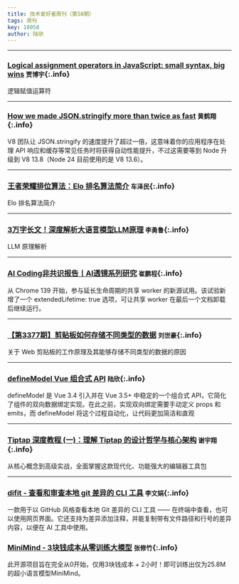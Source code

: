 ```yaml
---
title: 技术爱好者周刊（第58期）
tags: 周刊
key: 10058
author: 陆欣
---
```

---

### [Logical assignment operators in JavaScript: small syntax, big wins](https://allthingssmitty.com/2025/07/28/logical-assignment-operators-in-javascript-small-syntax-big-wins/) `贾博宇`{:.info}

逻辑赋值运算符


---
### [How we made JSON.stringify more than twice as fast](https://v8.dev/blog/json-stringify) `黄鹤翔`{:.info}

V8 团队让 JSON.stringify 的速度提升了超过一倍，这意味着你的应用程序在处理 API 响应和缓存等常见任务时将获得自动性能提升，不过这需要等到 Node 升级到 V8 13.8（Node 24 目前使用的是 V8 13.6）。

---
### [王者荣耀排位算法：Elo 排名算法简介](https://juejin.cn/post/7510271484394930191) `车泽民`{:.info}

Elo 排名算法简介

---
### [3万字长文！深度解析大语言模型LLM原理](https://mp.weixin.qq.com/s/JHdZxD-M0TvI-SGO0iehyA) `李勇鲁`{:.info}

LLM 原理解析

---
### [AI Coding⾮共识报告丨AI透镜系列研究](https://mp.weixin.qq.com/s/p5szrZfb6dzMze7p6Aeyeg) `崔鹏程`{:.info}

从 Chrome 139 开始，参与延长生命周期的共享 worker 的新源试用。该试验新增了一个 extendedLifetime: true 选项，可让共享 worker 在最后一个文档卸载后继续运行。

---
### [【第3377期】剪贴板如何存储不同类型的数据](https://mp.weixin.qq.com/s/16dLNuX7y7uicf2rPp1Paw) `刘世豪`{:.info}

关于 Web 剪贴板的工作原理及其能够存储不同类型的数据的原因

---
### [defineModel Vue 组合式 API](https://mp.weixin.qq.com/s/p6faOu7548z0ynHdOzAreQ) `陆欣`{:.info}

defineModel 是 Vue 3.4 引入并在 Vue 3.5+ 中稳定的一个组合式 API，它简化了组件的双向数据绑定实现。在此之前，实现双向绑定需要手动定义 props 和 emits，而 defineModel 将这个过程自动化，让代码更加简洁和直观

---
### [Tiptap 深度教程 (一)：理解 Tiptap 的设计哲学与核心架构](https://juejin.cn/post/7535511727035891754) `谢宇翔`{:.info}

从核心概念到高级实战，全面掌握这款现代化、功能强大的编辑器工具包

---
### [difit - 查看和审查本地 git 差异的 CLI 工具](https://github.com/yoshiko-pg/difit) `李文娟`{:.info}

一款用于以 GitHub 风格查看本地 Git 差异的 CLI 工具 —— 在终端中查看，也可以使用网页界面。它还支持为差异添加注释，并能复制带有文件路径和行号的差异内容，以便在 AI 工具中使用。

### [MiniMind -  3块钱成本从零训练大模型](https://github.com/jingyaogong/minimind) `张修竹`{:.info}

此开源项目旨在完全从0开始，仅用3块钱成本 + 2小时！即可训练出仅为25.8M的超小语言模型MiniMind。
